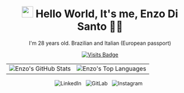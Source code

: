 <h1 align='center'>
  <img src="https://media.giphy.com/media/hvRJCLFzcasrR4ia7z/giphy.gif" width="30px" alt="wave"/> Hello World, It's me, Enzo Di Santo 👨‍💻
</h1>

<p align='center'>
  I'm 28 years old. Brazilian and Italian (European passport)
</p>
<p align='center'>

<p align='center'>
<!--
<a href="https://github.com/enzodisanto">
    <img src="https://badges.pufler.dev/visits/enzodisanto/enzodisanto?style=for-the-badge&color=FF6200&logoColor=white" alt="Visits Badge" />
</a>
-->

<p align='center'>
<a href="https://github.com/enzodisanto">
    <img src="https://badges.pufler.dev/visits/enzodisanto/enzodisanto?style=for-the-badge&color=FF6200&logoColor=white" alt="Visits Badge" /></a>
</p>
<p align='center'>

<table align="center">
  <tr>
    <td>
      <img src="https://github-readme-stats.vercel.app/api?username=enzodisanto&show_icons=true&theme=great-gatsby&hide_border=true" alt="Enzo's GitHub Stats" />
    </td>
    <td>
      <img src="https://github-readme-stats.vercel.app/api/top-langs/?username=enzodisanto&layout=compact&theme=great-gatsby&hide_border=true" alt="Enzo's Top Languages" />
    </td>
  </tr>
</table>

<p align="center">
  <a href="https://www.linkedin.com/in/enzodds/" style="text-decoration: none;">
    <img src="https://img.shields.io/badge/linkedin-%23FFA500?style=for-the-badge&logo=linkedin&logoColor=white" alt="LinkedIn" />
  </a>&nbsp;
  
  <a href="https://gitlab.com/enzodisanto" style="text-decoration: none;">
    <img src="https://img.shields.io/badge/gitlab-%23FFA500?style=for-the-badge&logo=gitlab&logoColor=white" alt="GitLab" />
  </a>&nbsp;
  
  <a href="https://instagram.com/enzodisanto" style="text-decoration: none;">
    <img src="https://img.shields.io/badge/instagram-%23FFA500?style=for-the-badge&logo=instagram&logoColor=white" alt="Instagram" />
  </a>&nbsp;
</p>

<!--
<a href="https://github.com/enzodisanto">
    <img src="https://badges.pufler.dev/visits/enzodisanto/enzodisanto?style=for-the-badge&color=FF6200&logoColor=white" alt="Visits Badge" />
</a>
-->
